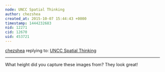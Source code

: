 ```yaml
---
node: UNCC Spatial Thinking
author: chezshea
created_at: 2015-10-07 15:44:43 +0000
timestamp: 1444232683
nid: 12271
cid: 12670
uid: 453721
---
```




[chezshea](../profile/chezshea) replying to: [UNCC Spatial Thinking](../notes/rmill105/10-06-2015/uncc-spatial-thinking)

----
What height did you capture these images from? They look great!